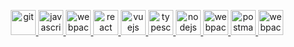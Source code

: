 <p align="center"> 
  <a href="https://git-scm.com/" target="_blank"> 
    <img src="https://www.vectorlogo.zone/logos/git-scm/git-scm-icon.svg" alt="git" width="40" height="40"/> 
  </a> 
  <a href="https://developer.mozilla.org/en-US/docs/Web/JavaScript" target="_blank"> 
    <img src="https://devicons.github.io/devicon/devicon.git/icons/javascript/javascript-original.svg" alt="javascript" width="40" height="40"/> 
  </a>
  <a href="https://expressjs.com/" target="_blank"> 
    <img src="https://devicons.github.io/devicon/devicon.git/icons/express/express-original.svg" alt="webpack" width="40" height="40"/> 
  </a> 
  <a href="https://reactjs.org/" target="_blank"> 
    <img src="https://devicons.github.io/devicon/devicon.git/icons/react/react-original-wordmark.svg" alt="react" width="40" height="40"/> 
  </a> 
    <a href="https://vuejs.org/" target="_blank"> 
    <img src="https://devicons.github.io/devicon/devicon.git/icons/vuejs/vuejs-original-wordmark.svg" alt="vuejs" width="40" height="40"/> 
  </a> 
   <a href="https://www.typescriptlang.org/" target="_blank"> 
    <img src="https://devicons.github.io/devicon/devicon.git/icons/typescript/typescript-original.svg" alt="typescript" width="40" height="40"/> 
  </a>
  <a href="https://nodejs.org" target="_blank"> 
    <img src="https://devicons.github.io/devicon/devicon.git/icons/nodejs/nodejs-original.svg" alt="nodejs" width="40" height="40"/> 
  </a> 
     <a href="https://www.mongodb.com/" target="_blank"> 
    <img src="https://devicons.github.io/devicon/devicon.git/icons/mongodb/mongodb-original.svg" alt="webpack" width="40" height="40"/> 
  </a>
   <a href="https://postman.com" target="_blank"> 
    <img src="https://www.vectorlogo.zone/logos/getpostman/getpostman-icon.svg" alt="postman" width="40" height="40"/> 
  </a> 
  <a href="https://webpack.js.org" target="_blank"> 
    <img src="https://devicons.github.io/devicon/devicon.git/icons/webpack/webpack-original.svg" alt="webpack" width="40" height="40"/> 
  </a> 
</p>


